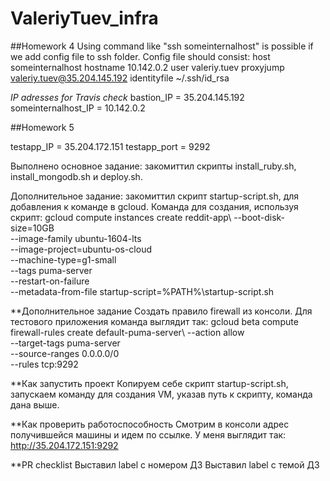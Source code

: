 # ValeriyTuev_infra
##Homework 4
Using command like "ssh someinternalhost" is possible if we add config file to ssh folder. Config file should consist:
host someinternalhost
	hostname 10.142.0.2
	user valeriy.tuev
	proxyjump valeriy.tuev@35.204.145.192
	identityfile ~/.ssh/id_rsa

*IP adresses for Travis check*
bastion_IP = 35.204.145.192
someinternalhost_IP = 10.142.0.2


##Homework 5

testapp_IP = 35.204.172.151
testapp_port = 9292

Выполнено основное задание: закомиттил скрипты install_ruby.sh, 
install_mongodb.sh и deploy.sh. 

Дополнительное задание: закомиттил скрипт startup-script.sh, для 
добавления к команде в gcloud. Команда для создания, используя скрипт:
gcloud compute instances create reddit-app\ 
--boot-disk-size=10GB \
--image-family ubuntu-1604-lts \
--image-project=ubuntu-os-cloud \
--machine-type=g1-small \
--tags puma-server \
--restart-on-failure \
--metadata-from-file startup-script=%PATH%\startup-script.sh


**Дополнительное задание
Создать правило firewall из консоли. Для тестового приложения команда 
выглядит так:
gcloud beta compute firewall-rules create default-puma-server\ 
--action allow \
--target-tags puma-server \
--source-ranges 0.0.0.0/0 \
--rules tcp:9292

**Как запустить проект
Копируем себе скрипт startup-script.sh, запускаем команду для создания 
VM, указав путь к скрипту, команда дана выше.

**Как проверить работоспособность
Смотрим в консоли адрес получившейся машины и идем по ссылке. У меня 
выглядит так:
http://35.204.172.151:9292

**PR checklist
Выставил label с номером ДЗ
Выставил label c темой ДЗ
